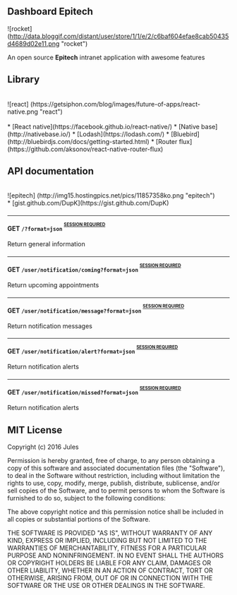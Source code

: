 Dashboard Epitech
-

![rocket]
(http://data.bloggif.com/distant/user/store/1/1/e/2/c6baf604efae8cab50435d4689d02e11.png "rocket")

An open source **Epitech** intranet application with awesome features

Library
-
<br>
![react]
(https://getsiphon.com/blog/images/future-of-apps/react-native.png "react")
<br><br>
* [React native](https://facebook.github.io/react-native/)
* [Native base](http://nativebase.io/)
* [Lodash](https://lodash.com/)
* [Bluebird](http://bluebirdjs.com/docs/getting-started.html)
* [Router flux](https://github.com/aksonov/react-native-router-flux)

API documentation
-
<br>
![epitech]
(http://img15.hostingpics.net/pics/11857358ko.png "epitech")
<br>
* [gist.github.com/DupK](https://gist.github.com/DupK)

#### <hr id="general-home">GET `/?format=json` <sup><sup>[SESSION REQUIRED](#authentication)</sup></sup>
Return general information


#### <hr id="general-coming">GET `/user/notification/coming?format=json` <sup><sup>[SESSION REQUIRED](#authentication)</sup></sup>
Return upcoming appointments


#### <hr id="general-message">GET `/user/notification/message?format=json` <sup><sup>[SESSION REQUIRED](#authentication)</sup></sup>
Return notification messages


#### <hr id="general-alert">GET `/user/notification/alert?format=json` <sup><sup>[SESSION REQUIRED](#authentication)</sup></sup>
Return notification alerts


#### <hr id="general-absences">GET `/user/notification/missed?format=json` <sup><sup>[SESSION REQUIRED](#authentication)</sup></sup>
Return notification alerts

MIT License
-


Copyright (c) 2016 Jules

Permission is hereby granted, free of charge, to any person obtaining a copy
of this software and associated documentation files (the "Software"), to deal
in the Software without restriction, including without limitation the rights
to use, copy, modify, merge, publish, distribute, sublicense, and/or sell
copies of the Software, and to permit persons to whom the Software is
furnished to do so, subject to the following conditions:

The above copyright notice and this permission notice shall be included in all
copies or substantial portions of the Software.

THE SOFTWARE IS PROVIDED "AS IS", WITHOUT WARRANTY OF ANY KIND, EXPRESS OR
IMPLIED, INCLUDING BUT NOT LIMITED TO THE WARRANTIES OF MERCHANTABILITY,
FITNESS FOR A PARTICULAR PURPOSE AND NONINFRINGEMENT. IN NO EVENT SHALL THE
AUTHORS OR COPYRIGHT HOLDERS BE LIABLE FOR ANY CLAIM, DAMAGES OR OTHER
LIABILITY, WHETHER IN AN ACTION OF CONTRACT, TORT OR OTHERWISE, ARISING FROM,
OUT OF OR IN CONNECTION WITH THE SOFTWARE OR THE USE OR OTHER DEALINGS IN THE
SOFTWARE.
